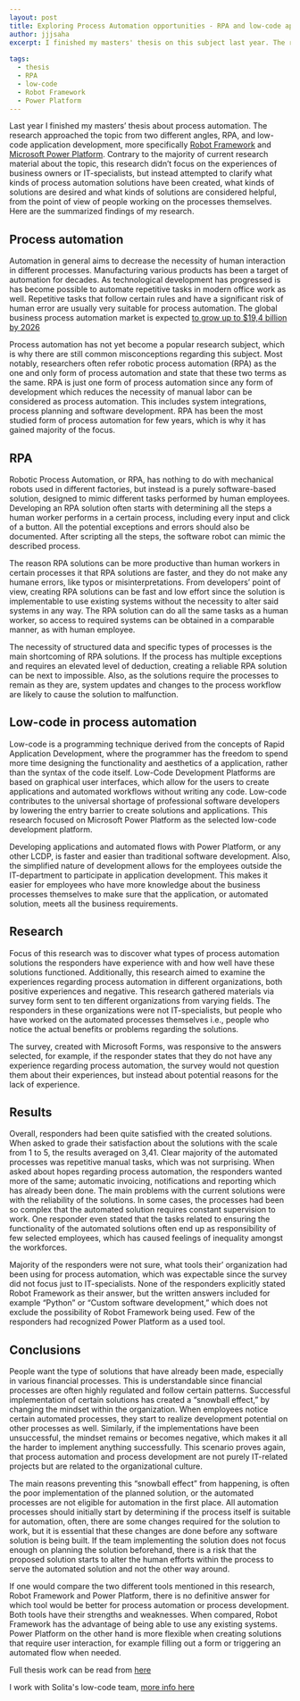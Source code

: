```yaml
---
layout: post
title: Exploring Process Automation opportunities - RPA and low-code application development
author: jjjsaha
excerpt: I finished my masters' thesis on this subject last year. The research approached the topic from two different angles, RPA and low-code application development. The specific tools studied were Robot Framework and Microsoft Power Platform.
  
tags:
  - thesis
  - RPA
  - low-code
  - Robot Framework
  - Power Platform
---
```


Last year I finished my masters’ thesis about process automation. The research approached the topic from two different angles, RPA, and low-code application development, more specifically [Robot Framework](https://robotframework.org/) and [Microsoft Power Platform](https://powerplatform.microsoft.com/en-us/). Contrary to the majority of current research material about the topic, this research didn’t focus on the experiences of business owners or IT-specialists, but instead attempted to clarify what kinds of process automation solutions have been created, what kinds of solutions are desired and what kinds of solutions are considered helpful, from the point of view of people working on the processes themselves. Here are the summarized findings of my research.

## Process automation

Automation in general aims to decrease the necessity of human interaction in different processes. Manufacturing various products has been a target of automation for decades. As technological development has progressed is has become possible to automate repetitive tasks in modern office work as well. Repetitive tasks that follow certain rules and have a significant risk of human error are usually very suitable for process automation. The global business process automation market is expected [to grow up to $19,4 billion by 2026](https://www.marketsandmarkets.com/Market-Reports/business-process-automation-market-197532385.html)

Process automation has not yet become a popular research subject, which is why there are still common misconceptions regarding this subject. Most notably, researchers often refer robotic process automation (RPA) as the one and only form of process automation and state that these two terms as the same. RPA is just one form of process automation since any form of development which reduces the necessity of manual labor can be considered as process automation. This includes system integrations, process planning and software development. RPA has been the most studied form of process automation for few years, which is why it has gained majority of the focus. 

## RPA

Robotic Process Automation, or RPA, has nothing to do with mechanical robots used in different factories, but instead is a purely software-based solution, designed to mimic different tasks performed by human employees. Developing an RPA solution often starts with determining all the steps a human worker performs in a certain process, including every input and click of a button. All the potential exceptions and errors should also be documented. After scripting all the steps, the software robot can mimic the described process.

The reason RPA solutions can be more productive than human workers in certain processes it that RPA solutions are faster, and they do not make any humane errors, like typos or misinterpretations. From developers’ point of view, creating RPA solutions can be fast and low effort since the solution is implementable to use existing systems without the necessity to alter said systems in any way. The RPA solution can do all the same tasks as a human worker, so access to required systems can be obtained in a comparable manner, as with human employee.

The necessity of structured data and specific types of processes is the main shortcoming of RPA solutions. If the process has multiple exceptions and requires an elevated level of deduction, creating a reliable RPA solution can be next to impossible. Also, as the solutions require the processes to remain as they are, system updates and changes to the process workflow are likely to cause the solution to malfunction.

## Low-code in process automation

Low-code is a programming technique derived from the concepts of Rapid Application Development, where the programmer has the freedom to spend more time designing the functionality and aesthetics of a application, rather than the syntax of the code itself. Low-Code Development Platforms are based on graphical user interfaces, which allow for the users to create applications and automated workflows without writing any code. Low-code contributes to the universal shortage of professional software developers by lowering the entry barrier to create solutions and applications. This research focused on Microsoft Power Platform as the selected low-code development platform.

Developing applications and automated flows with Power Platform, or any other LCDP, is faster and easier than traditional software development. Also, the simplified nature of development allows for the employees outside the IT-department to participate in application development. This makes it easier for employees who have more knowledge about the business processes themselves to make sure that the application, or automated solution, meets all the business requirements. 

## Research

Focus of this research was to discover what types of process automation solutions the responders have experience with and how well have these solutions functioned. Additionally, this research aimed to examine the experiences regarding process automation in different organizations, both positive experiences and negative. This research gathered materials via survey form sent to ten different organizations from varying fields. The responders in these organizations were not IT-specialists, but people who have worked on the automated processes themselves i.e., people who notice the actual benefits or problems regarding the solutions.

The survey, created with Microsoft Forms, was responsive to the answers selected, for example, if the responder states that they do not have any experience regarding process automation, the survey would not question them about their experiences, but instead about potential reasons for the lack of experience.

## Results

Overall, responders had been quite satisfied with the created solutions. When asked to grade their satisfaction about the solutions with the scale from 1 to 5, the results averaged on 3,41. Clear majority of the automated processes was repetitive manual tasks, which was not surprising. When asked about hopes regarding process automation, the responders wanted more of the same; automatic invoicing, notifications and reporting which has already been done. The main problems with the current solutions were with the reliability of the solutions. In some cases, the processes had been so complex that the automated solution requires constant supervision to work. One responder even stated that the tasks related to ensuring the functionality of the automated solutions often end up as responsibility of few selected employees, which has caused feelings of inequality amongst the workforces.

Majority of the responders were not sure, what tools their’ organization had been using for process automation, which was expectable since the survey did not focus just to IT-specialists. None of the responders explicitly stated Robot Framework as their answer, but the written answers included for example “Python” or “Custom software development,” which does not exclude the possibility of Robot Framework being used. Few of the responders had recognized Power Platform as a used tool.

## Conclusions

People want the type of solutions that have already been made, especially in various financial processes. This is understandable since financial processes are often highly regulated and follow certain patterns. Successful implementation of certain solutions has created a “snowball effect,” by changing the mindset within the organization. When employees notice certain automated processes, they start to realize development potential on other processes as well. Similarly, if the implementations have been unsuccessful, the mindset remains or becomes negative, which makes it all the harder to implement anything successfully. This scenario proves again, that process automation and process development are not purely IT-related projects but are related to the organizational culture.

The main reasons preventing this “snowball effect” from happening, is often the poor implementation of the planned solution, or the automated processes are not eligible for automation in the first place. All automation processes should initially start by determining if the process itself is suitable for automation, often, there are some changes required for the solution to work, but it is essential that these changes are done before any software solution is being built. If the team implementing the solution does not focus enough on planning the solution beforehand, there is a risk that the proposed solution starts to alter the human efforts within the process to serve the automated solution and not the other way around.

If one would compare the two different tools mentioned in this research, Robot Framework and Power Platform, there is no definitive answer for which tool would be better for process automation or process development. Both tools have their strengths and weaknesses. When compared, Robot Framework has the advantage of being able to use any existing systems. Power Platform on the other hand is more flexible when creating solutions that require user interaction, for example filling out a form or triggering an automated flow when needed.


Full thesis work can be read from [here](https://jyx.jyu.fi/bitstream/handle/123456789/82113/URN%3aNBN%3afi%3ajyu-202206303713.pdf?sequence=1&isAllowed=y)

I work with Solita's low-code team, [more info here](https://www.solita.fi/en/low-code-development/)
